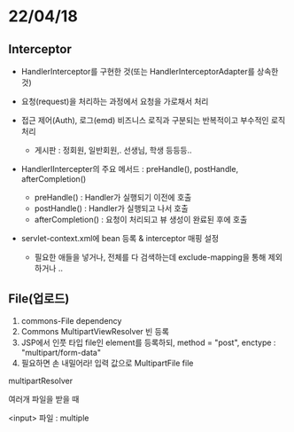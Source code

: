 # 22/04/18

## Interceptor

- HandlerInterceptor를 구현한 것(또는 HandlerInterceptorAdapter를 상속한 것)
- 요청(request)을 처리하는 과정에서 요청을 가로채서 처리
- 접근 제어(Auth), 로그(emd) 비즈니스 로직과 구분되는 반복적이고 부수적인 로직 처리
  - 게시판 : 정회원, 일반회원,. 선생님, 학생 등등등..
- HandlerIIntercepter의 주요 메서드 : preHandle(), postHandle, afterCompletion()
  - preHandle() : Handler가 실행되기 이전에 호출
  - postHandle() : Handler가 실행되고 나서 호출
  - afterCompletion() : 요청이 처리되고 뷰 생성이 완료된 후에 호출



- servlet-context.xml에 bean 등록 & interceptor 매핑 설정
  - 필요한 애들을 넣거나, 전체를 다 검색하는데 exclude-mapping을 통해 제외하거나 ..



## File(업로드)

1. commons-File dependency
2. Commons MultipartViewResolver 빈 등록
3. JSP에서 인풋 타입 file인 element를 등록하되, method = "post", enctype : "multipart/form-data"
4. 필요하면 손 내밀어라! 입력 값으로 MultipartFile file



multipartResolver



여러개 파일을 받을 때

\<input> 파일 : multiple